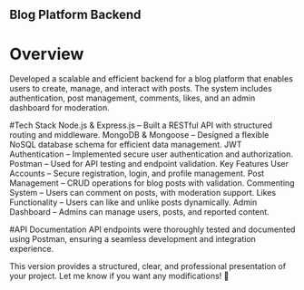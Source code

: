 ## Blog Platform Backend
# Overview
Developed a scalable and efficient backend for a blog platform that enables users to create, manage, and interact with posts. The system includes authentication, post management, comments, likes, and an admin dashboard for moderation.

 #Tech Stack
Node.js & Express.js – Built a RESTful API with structured routing and middleware.
MongoDB & Mongoose – Designed a flexible NoSQL database schema for efficient data management.
JWT Authentication – Implemented secure user authentication and authorization.
Postman – Used for API testing and endpoint validation.
 Key Features
 User Accounts – Secure registration, login, and profile management.
 Post Management – CRUD operations for blog posts with validation.
 Commenting System – Users can comment on posts, with moderation support.
 Likes Functionality – Users can like and unlike posts dynamically.
 Admin Dashboard – Admins can manage users, posts, and reported content.

 #API Documentation
API endpoints were thoroughly tested and documented using Postman, ensuring a seamless development and integration experience.

This version provides a structured, clear, and professional presentation of your project. Let me know if you want any modifications! 🚀
